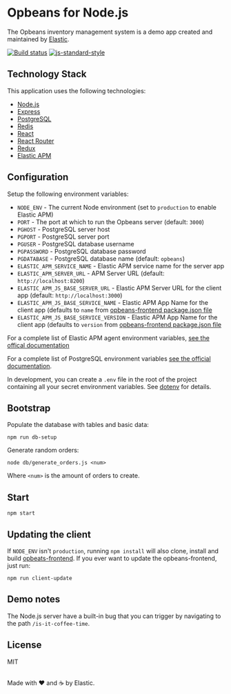 # Opbeans for Node.js

The Opbeans inventory management system is a demo app created and
maintained by [Elastic](https://elastic.co).

[![Build status](https://travis-ci.org/elastic/opbeans-node.svg?branch=master)](https://travis-ci.org/elastic/opbeans-node)
[![js-standard-style](https://img.shields.io/badge/code%20style-standard-brightgreen.svg?style=flat)](https://github.com/feross/standard)

## Technology Stack

This application uses the following technologies:

- [Node.js](https://nodejs.org)
- [Express](http://expressjs.com)
- [PostgreSQL](https://www.postgresql.org)
- [Redis](https://redis.io)
- [React](https://facebook.github.io/react/)
- [React Router](https://github.com/ReactTraining/react-router)
- [Redux](https://github.com/reactjs/redux)
- [Elastic APM](https://www.elastic.co/blog/starting-down-the-path-for-elastic-apm)

## Configuration

Setup the following environment variables:

- `NODE_ENV` - The current Node environment (set to `production` to
  enable Elastic APM)
- `PORT` - The port at which to run the Opbeans server (default: `3000`)
- `PGHOST` - PostgreSQL server host
- `PGPORT` - PostgreSQL server port
- `PGUSER` - PostgreSQL database username
- `PGPASSWORD` - PostgreSQL database password
- `PGDATABASE` - PostgreSQL database name (default: `opbeans`)
- `ELASTIC_APM_SERVICE_NAME` - Elastic APM service name for the server app
- `ELASTIC_APM_SERVER_URL` - APM Server URL (default:
  `http://localhost:8200`)
- `ELASTIC_APM_JS_BASE_SERVER_URL` - Elastic APM Server URL for the
  client app (default: `http://localhost:3000`)
- `ELASTIC_APM_JS_BASE_SERVICE_NAME` - Elastic APM App Name for the
  client app (defaults to `name` from [opbeans-frontend package.json
  file](https://github.com/elastic/opbeans-frontend/blob/master/package.json)
- `ELASTIC_APM_JS_BASE_SERVICE_VERSION` - Elastic APM App Name for the
  client app (defaults to `version` from [opbeans-frontend package.json
  file](https://github.com/elastic/opbeans-frontend/blob/master/package.json)

For a complete list of Elastic APM agent environment variables, [see the
offical
documentation](https://www.elastic.co/guide/en/apm/agent/nodejs/current/agent-api.html#apm-start)

For a complete list of PostgreSQL environment variables [see the
official
documentation](https://www.postgresql.org/docs/9.5/static/libpq-envars.html).

In development, you can create a `.env` file in the root of the project
containing all your secret environment variables. See
[dotenv](https://github.com/motdotla/dotenv) for details.

## Bootstrap

Populate the database with tables and basic data:

```
npm run db-setup
```

Generate random orders:

```
node db/generate_orders.js <num>
```

Where `<num>` is the amount of orders to create.

## Start

```
npm start
```

## Updating the client

If `NODE_ENV` isn't `production`, running `npm install` will also clone,
install and build
[opbeats-frontend](https://github.com/elastic/opbeans-frontend). If you
ever want to update the opbeans-frontend, just run:

```
npm run client-update
```

## Demo notes

The Node.js server have a built-in bug that you can trigger by
navigating to the path `/is-it-coffee-time`.

## License

MIT

<br>Made with ♥️ and ☕️ by Elastic.
